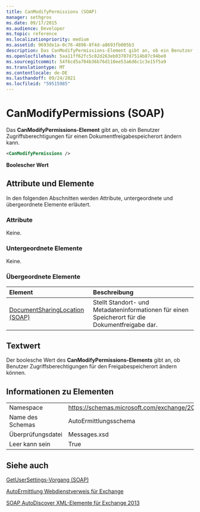 ```yaml
---
title: CanModifyPermissions (SOAP)
manager: sethgros
ms.date: 09/17/2015
ms.audience: Developer
ms.topic: reference
ms.localizationpriority: medium
ms.assetid: 9693de1a-0c76-4898-8f4d-a8693fb005b3
description: Das CanModifyPermissions-Element gibt an, ob ein Benutzer Zugriffsberechtigungen für einen Dokumentfreigabespeicherort ändern kann.
ms.openlocfilehash: 5aa11ff62fc5c82d263eb03707d7514b87c94be0
ms.sourcegitcommit: 54f6cd5a704b36b76d110ee53a6d6c1c3e15f5a9
ms.translationtype: MT
ms.contentlocale: de-DE
ms.lasthandoff: 09/24/2021
ms.locfileid: "59515985"
---
```

# <a name="canmodifypermissions-soap"></a>CanModifyPermissions (SOAP)

Das **CanModifyPermissions-Element** gibt an, ob ein Benutzer Zugriffsberechtigungen für einen Dokumentfreigabespeicherort ändern kann. 
  
```XML
<CanModifyPermissions /> 
```

 **Boolescher Wert**
## <a name="attributes-and-elements"></a>Attribute und Elemente

In den folgenden Abschnitten werden Attribute, untergeordnete und übergeordnete Elemente erläutert.
  
### <a name="attributes"></a>Attribute

Keine.
  
### <a name="child-elements"></a>Untergeordnete Elemente

Keine.
  
### <a name="parent-elements"></a>Übergeordnete Elemente

|**Element**|**Beschreibung**|
|:-----|:-----|
|[DocumentSharingLocation (SOAP)](documentsharinglocation-soap.md) <br/> |Stellt Standort- und Metadateninformationen für einen Speicherort für die Dokumentfreigabe dar.  <br/> |
   
## <a name="text-value"></a>Textwert

Der boolesche Wert des **CanModifyPermissions-Elements** gibt an, ob Benutzer Zugriffsberechtigungen für den Freigabespeicherort ändern können. 
  
## <a name="element-information"></a>Informationen zu Elementen

|||
|:-----|:-----|
|Namespace  <br/> |https://schemas.microsoft.com/exchange/2010/Autodiscover  <br/> |
|Name des Schemas  <br/> |AutoErmittlungsschema  <br/> |
|Überprüfungsdatei  <br/> |Messages.xsd  <br/> |
|Leer kann sein  <br/> |True  <br/> |
   
## <a name="see-also"></a>Siehe auch



[GetUserSettings-Vorgang (SOAP)](getusersettings-operation-soap.md)


[AutoErmittlung Webdienstverweis für Exchange](autodiscover-web-service-reference-for-exchange.md)
  
[SOAP AutoDiscover XML-Elemente für Exchange 2013](soap-autodiscover-xml-elements-for-exchange-2013.md)

